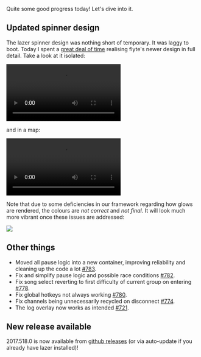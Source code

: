 Quite some good progress today! Let's dive into it.

## Updated spinner design

The lazer spinner design was nothing short of temporary. It was laggy to boot. Today I spent a [great deal of time](https://github.com/ppy/osu/pull/791) realising flyte's newer design in full detail. Take a look at it isolated:

<video src="//puu.sh/zPnug/7b0c077cdc.mp4" controls preload="metadata"></video>

and in a map:

<video src="//puu.sh/zPnYB/4cedad14b7.mp4" controls preload="metadata"></video>

Note that due to some deficiencies in our framework regarding how glows are rendered, the colours are *not correct* and *not final*. It will look much more vibrant once these issues are addressed:

![](https://puu.sh/vTQTX/6030cfac89.png)

## Other things

- Moved all pause logic into a new container, improving reliability and cleaning up the code a lot [#783](https://github.com/ppy/osu/pull/783).
- Fix and simplify pause logic and possible race conditions [#782](https://github.com/ppy/osu/pull/782).
- Fix song select reverting to first difficulty of current group on entering [#778](https://github.com/ppy/osu/pull/778).
- Fix global hotkeys not always working [#780](https://github.com/ppy/osu/pull/780).
- Fix channels being unnecessarily recycled on disconnect [#774](https://github.com/ppy/osu/pull/774).
- The log overlay now works as intended [#721](https://github.com/ppy/osu-framework/pull/721).

## New release available

2017.518.0 is now available from [github releases](https://github.com/ppy/osu/releases/tag/v2017.518.0) (or via auto-update if you already have lazer installed)!